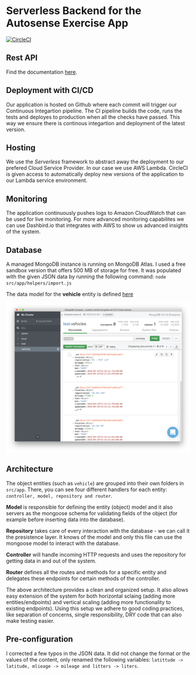 # Serverless Backend for the Autosense Exercise App

[![CircleCI](https://circleci.com/gh/edipetres/autosense-backend.svg?style=svg)](https://circleci.com/gh/edipetres/autosense-backend)

## Rest API

Find the documentation [here](docs/rest-api.md).

## Deployment with CI/CD

Our application is hosted on Github where each commit will trigger our Continuous Integartion pipeline. The CI pipeline builds the code, runs the tests and deployes to production when all the checks have passed. This way we ensure there is continous integartion and deployment of the latest version.

## Hosting

We use the *Serverless* framework to abstract away the deployment to our prefered Cloud Service Provider. In our case we use AWS Lambda. CircleCI is given access to automatically deploy new versions of the application to our Lambda service environment.

## Monitoring

The application continuously pushes logs to Amazon CloudWatch that can be used for live monitoring. For more advanced monitoring capabilites we can use Dashbird.io that integrates with AWS to show us advanced insights of the system.

## Database

A managed MongoDB instance is running on MongoDB Atlas. I used a free sandbox version that offers 500 MB of storage for free. It was populated with the given JSON data by running the following command: `node src/app/helpers/import.js`

The data model for the **vehicle** entity is defined [here](src/app/vehicles/model.js)

![](docs/database-snapshot.png)

## Architecture

The object entities (such as `vehicle`) are grouped into their own folders in `src/app`. There, you can see four different handlers for each entity: `controller, model, repository and router`. 

**Model** is responsible for defining the entity (object) model and it also servers as the mongoose schema for validating fields of the object (for example before inserting data into the database). 

**Repository** takes care of every interaction with the database - we can call it the presistence layer. It knows of the model and only this file can use the mongoose model to interact with the database.  

**Controller** will handle incoming HTTP requests and uses the repository for getting data in and out of the system. 

**Router** defines all the routes and methods for a specific entity and delegates these endpoints for certain methods of the controller.

The above architecture provides a clean and organized setup. It also allows easy extension of the system for both horizontal sclaing (adding more entities/endpoints) and vertical scaling (adding more functionality to existing endpoints). Using this setup we adhere to good coding practices, like separation of concerns, single responsibility, DRY code that can also make testing easier.

## Pre-configuration

I corrected a few typos in the JSON data. It did not change the format or the values of the content, only renamed the following variables: `latittude -> latitude, mlieage -> mileage and litters -> liters`.

